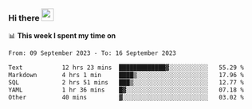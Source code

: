 ### Hi there <a href="https://www.gautamkrishnar.com/"><img src="https://media.giphy.com/media/hvRJCLFzcasrR4ia7z/giphy.gif" width="25px"></a>

📊 **This week I spent my time on**

<!--START_SECTION:waka-->

```txt
From: 09 September 2023 - To: 16 September 2023

Text           12 hrs 23 mins  █████████████▓░░░░░░░░░░░   55.29 %
Markdown       4 hrs 1 min     ████▒░░░░░░░░░░░░░░░░░░░░   17.96 %
SQL            2 hrs 51 mins   ███▒░░░░░░░░░░░░░░░░░░░░░   12.77 %
YAML           1 hr 36 mins    █▓░░░░░░░░░░░░░░░░░░░░░░░   07.18 %
Other          40 mins         ▓░░░░░░░░░░░░░░░░░░░░░░░░   03.02 %
```

<!--END_SECTION:waka-->
